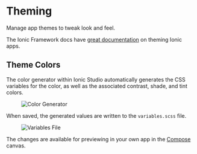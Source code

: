 ---
---

# Theming

Manage app themes to tweak look and feel.

The Ionic Framework docs have [great documentation](/docs/theming/basics) on theming Ionic apps.

## Theme Colors

The color generator within Ionic Studio automatically generates the CSS variables for the color, as well as the associated contrast, shade, and tint colors.

<figure>
  <img alt="Color Generator" src="/docs/v4/assets/img/studio/ss-color-generator.png" />
</figure>

When saved, the generated values are written to the `variables.scss` file.

<figure>
  <img alt="Variables File" src="/docs/v4/assets/img/studio/ss-variables-file.png" />
</figure>

The changes are available for previewing in your own app in the [Compose](/docs/studio/compose) canvas.